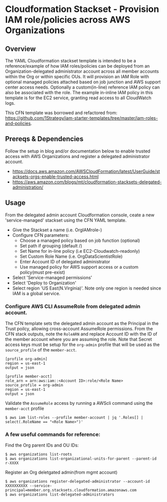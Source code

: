 # Cloudformation Stackset - Provision IAM role/policies across AWS Organizations


## Overview 

The YAML Cloudformation stackset template is intended to be a reference/example of how IAM roles/policies can be deployed from an Organization-delegated administrator account across all member accounts within the Org or within specific OUs.  It will provision an IAM Role with optional managed policies attached based on job junction and AWS support center access needs. Optionally a custom(in-line) reference IAM policy can also be associated with the role. The example in-inline IAM policy in this template is for the EC2 service, granting read access to all CloudWatch logs. 

This CFN template was borrowed and refactored from: https://github.com/1Strategy/iam-starter-templates/tree/master/iam-roles-and-policies. 


## Prereqs & Dependencies

Follow the setup in blog and/or documentation below to enable trusted access with AWS Organizations and register a delegated administrator account.

- https://docs.aws.amazon.com/AWSCloudFormation/latest/UserGuide/stacksets-orgs-enable-trusted-access.html
- https://aws.amazon.com/blogs/mt/cloudformation-stacksets-delegated-administration/

## Usage 

From the delegated admin account Cloudformation console, ceate a new 'service-managed' stackset using the CFN YAML template. 

- Give the Stackset a name (i.e. OrgIAMrole-<job-function>) 
- Configure CFN parameters:
  - Choose a managed policy based on job function (optional)
  - Set path if grouping (default /)
  - Set Name for in-line policy (i.e EC2-Cloudwatch-readonly) 
  - Set Custom Role Name (i.e. OrgDataScientistRole)
  - Enter Account ID of delegated administrator
  - Use managed policy for AWS support access or a custom policy(must pre-exist)
- Select 'Service-managed permissions'
- Select 'Deploy to Organization'
- Select region 'US East(N.Virginia)'. Note only one region is needed since IAM is a global service. 

### Configure AWS CLI AssumeRole from delegated admin account.

The CFN template sets the delegated admin account as the Principal in the Trust poilcy, allowing cross-account AssumeRole permissions.  From the CFN stack outputs, note the `RoleARN` and replace Account ID with the ID of the member account where you are assuming the role. Note that Secret access keys must be setup for the `org-admin` profile that will be used as the `source_profile` of the `member-acct`.   

```
[profile org-admin]
region = us-east-1
output = json

[profile member-acct]
role_arn = arn:aws:iam::<Account ID>:role/<Role Name>
source_profile = org-admin
region = us-east-1
output = json
```

Validate the `AssumeRole` access by running a AWScli command using the `member-acct` profile 
```
$ aws iam list-roles --profile member-account | jq '.Roles[] | select(.RoleName == "<Role Name>")'
```

### A few useful commands for reference:

Find the Org parent IDs and OU IDs:
```
$ aws organizations list-roots
$ aws organizations list-organizational-units-for-parent --parent-id r-XXXX
```

Register an Org deletgated admin(from mgmt account)
```
$ aws organizations register-delegated-administrator --account-id XXXXXXXXXX --service-principal=member.org.stacksets.cloudformation.amazonaws.com
$ aws organizations list-delegated-administrators
```


